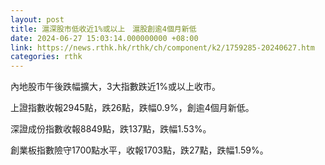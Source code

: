 ```yaml
---
layout: post
title: 滬深股市低收近1%或以上　滬股創逾4個月新低
date: 2024-06-27 15:03:14.000000000 +08:00
link: https://news.rthk.hk/rthk/ch/component/k2/1759285-20240627.htm
categories: rthk
---
```


內地股市午後跌幅擴大，3大指數跌近1%或以上收市。

上證指數收報2945點，跌26點，跌幅0.9%，創逾4個月新低。

深證成份指數收報8849點，跌137點，跌幅1.53%。

創業板指數險守1700點水平，收報1703點，跌27點，跌幅1.59%。
